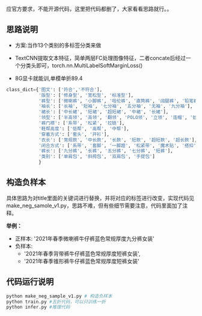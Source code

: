 应官方要求，不能开源代码，这里把代码都删了，大家看看思路就行。。

## 思路说明
- 方案:当作13个类别的多标签分类来做

- TextCNN提取文本特征，简单两层FC处理图像特征，二者concate后经过一个分类头即可，torch.nn.MultiLabelSoftMarginLoss()

- 8G显卡就能训,单模单折89.4
```python
class_dict={'图文': ['符合','不符合'], 
            '版型': ['修身型', '宽松型', '标准型'], 
            '裤型': ['微喇裤', '小脚裤', '哈伦裤', '直筒裤', '阔腿裤', '铅笔裤', 'O型裤', '灯笼裤', '锥形裤', '喇叭裤', '工装裤', '背带裤', '紧身裤'],
            '袖长': ['长袖', '短袖', '七分袖', '五分袖', '无袖', '九分袖'], 
            '裙长': ['中长裙', '短裙', '超短裙', '中裙', '长裙'], 
            '领型': ['半高领', '高领', '翻领', 'POLO领', '立领', '连帽', '娃娃领', 'V领', '圆领', '西装领', '荷叶领', '围巾领', '棒球领', '方领', '可脱卸帽', '衬衫领', 'U型领', '堆堆领', '一字领', '亨利领', '斜领', '双层领'], 
            '裤门襟': ['系带', '松紧', '拉链'], 
            '鞋帮高度': ['低帮', '高帮', '中帮'], 
            '穿着方式': ['套头', '开衫'], 
            '衣长': ['常规款', '中长款', '长款', '短款', '超短款', '超长款'], 
            '闭合方式': ['系带', '套脚', '一脚蹬', '松紧带', '魔术贴', '搭扣', '套筒', '拉链'], 
            '裤长': ['九分裤', '长裤', '五分裤', '七分裤', '短裤'], 
            '类别': ['单肩包', '斜挎包', '双肩包', '手提包']
            }
```
## 构造负样本
具体思路为对title里面的关键词进行替换，并将对应的标签进行改变，实现代码见make_neg_samole_v1.py，思路不难，但有些细节需要注意，代码里面加了注释。

**举例：**
- 正样本:
'2021年春季微喇裤牛仔裤蓝色常规厚度九分裤女装'
- 负样本:
    - '2021年春季背带裤牛仔裤蓝色常规厚度短裤女装', 
    - '2021年春季锥形裤牛仔裤蓝色常规厚度短裤女装'
## 代码运行说明

```bash
python make_neg_sample_v1.py # 构造负样本
python train.py #五折代码，可以只训练一折
python infer.py #推理代码
```

